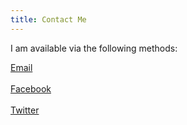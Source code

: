 ```yaml
---
title: Contact Me
---
```


I am available via the following methods:

 <a href="mailto:cory.gordinier@gmail.com">Email</a>
 <br/>
 <br/>
 <a href="https://m.me/Cory.Gordinier">Facebook</a>
 <br/>
 <br/>
 <a href="https://www.twitter.com/cgordini">Twitter</a>
